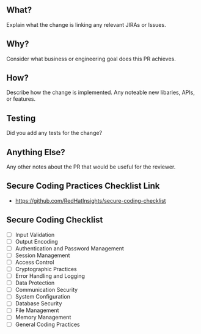 ## What?
Explain what the change is linking any relevant JIRAs or Issues.

## Why?
Consider what business or engineering goal does this PR achieves.

## How?
Describe how the change is implemented. Any noteable new libaries, APIs, or features.

## Testing
Did you add any tests for the change?

## Anything Else?
Any other notes about the PR that would be useful for the reviewer. 

## Secure Coding Practices Checklist Link
- https://github.com/RedHatInsights/secure-coding-checklist

## Secure Coding Checklist
- [ ] Input Validation
- [ ] Output Encoding
- [ ] Authentication and Password Management
- [ ] Session Management
- [ ] Access Control
- [ ] Cryptographic Practices
- [ ] Error Handling and Logging
- [ ] Data Protection
- [ ] Communication Security
- [ ] System Configuration
- [ ] Database Security
- [ ] File Management
- [ ] Memory Management
- [ ] General Coding Practices
